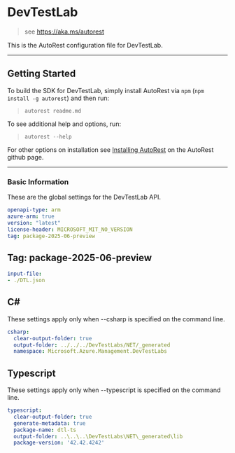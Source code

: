 # DevTestLab

> see <https://aka.ms/autorest>

This is the AutoRest configuration file for DevTestLab.

---

## Getting Started

To build the SDK for DevTestLab, simply install AutoRest via `npm` (`npm install -g autorest`) and then run:

> `autorest readme.md`

To see additional help and options, run:

> `autorest --help`

For other options on installation see [Installing AutoRest](https://aka.ms/autorest/install) on the AutoRest github page.

---

### Basic Information

These are the global settings for the DevTestLab API.

``` yaml
openapi-type: arm
azure-arm: true
version: "latest"
license-header: MICROSOFT_MIT_NO_VERSION
tag: package-2025-06-preview
```

## Tag: package-2025-06-preview

``` yaml $(tag) == 'package-2025-06-preview'
input-file:
- ./DTL.json
```

## C\#

These settings apply only when --csharp is specified on the command line.

``` yaml $(csharp)
csharp:
  clear-output-folder: true
  output-folder: ../../../DevTestLabs/NET/_generated
  namespace: Microsoft.Azure.Management.DevTestLabs
```

## Typescript

These settings apply only when --typescript is specified on the command line.

``` yaml $(typescript)
typescript:
  clear-output-folder: true
  generate-metadata: true
  package-name: dtl-ts
  output-folder: ..\..\..\DevTestLabs\NET\_generated\lib
  package-version: '42.42.4242'
```